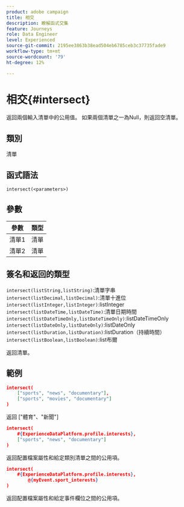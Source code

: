 ```yaml
---
product: adobe campaign
title: 相交
description: 瞭解函式交集
feature: Journeys
role: Data Engineer
level: Experienced
source-git-commit: 2195ee3863b38ead504eb6785ceb3c37735fade9
workflow-type: tm+mt
source-wordcount: '79'
ht-degree: 12%

---
```


# 相交{#intersect}

返回兩個輸入清單中的公用值。 如果兩個清單之一為Null，則返回空清單。

## 類別

清單

## 函式語法

`intersect(<parameters>)`

## 參數

| 參數 | 類型 |
|-----------|------------------|
| 清單1 | 清單 |
| 清單2 | 清單 |

## 簽名和返回的類型

`intersect(listString,listString)`:清單字串
`intersect(listDecimal,listDecimal)`:清單十進位
`intersect(listInteger,listInteger)`:listInteger
`intersect(listDateTime,listDateTime)`:清單日期時間
`intersect(listDateTimeOnly,listDateTimeOnly)`:listDateTimeOnly
`intersect(listDateOnly,listDateOnly)`:listDateOnly
`intersect(listDuration,listDuration)`:listDuration（持續時間）
`intersect(listBoolean,listBoolean)`:list布爾

返回清單。

## 範例

```json
intersect(
    ["sports", "news", "documentary"],
    ["sports", "movies", "documentary"]
)
```

返回 [&quot;體育&quot;、&quot;新聞&quot;]

```json
intersect(
    #{ExperienceDataPlatform.profile.interests},
    ["sports", "news", "documentary"]
)
```

返回配置檔案屬性和給定類別清單之間的公用項。

```json
intersect(
    #{ExperienceDataPlatform.profile.interests},
        @{myEvent.sport_interests}
)
```

返回配置檔案屬性和給定事件欄位之間的公用項。
